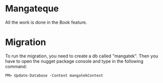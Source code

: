 # Mangateque
All the work is done in the Book feature.

# Migration
To run the migration, you need to create a db called "mangatek". Then you have to open the nugget package console and type in the following command:
``` 
PM> Update-Database -Context mangatekContext
```
